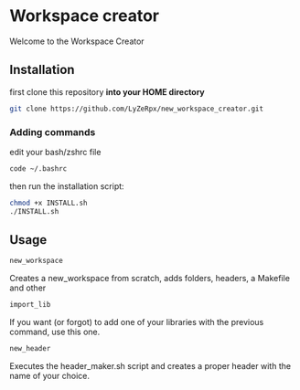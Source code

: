 # Workspace creator

Welcome to the Workspace Creator

## Installation

first clone this repository **into your HOME directory**

```bash
git clone https://github.com/LyZeRpx/new_workspace_creator.git
```
### Adding commands

edit your bash/zshrc file

```bash
code ~/.bashrc
```
then run the installation script:
```bash
chmod +x INSTALL.sh
./INSTALL.sh
```

## Usage
```bash
new_workspace
```
Creates a new_workspace from scratch, adds folders, headers, a Makefile and other
```bash
import_lib
```
If you want (or forgot) to add one of your libraries with the previous command, use this one.
```bash
new_header
```
Executes the header_maker.sh script and creates a proper header with the name of your choice.
